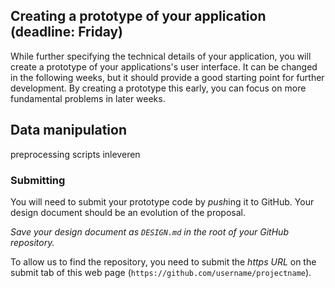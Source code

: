 ## Creating a prototype of your application (deadline: Friday) ##



While further specifying the technical details of your application, you will
create a prototype of your applications's user interface. It can be changed in
the following weeks, but it should provide a good starting point for further
development. By creating a prototype this early, you can focus on more
fundamental problems in later weeks.

## Data manipulation ##


preprocessing scripts inleveren



### Submitting

You will need to submit your prototype code by *push*ing it to GitHub. Your
design document should be an evolution of the proposal.

*Save your design document as `DESIGN.md` in the root of your GitHub repository.*

To allow us to find the repository, you need to submit the *https URL* on the submit tab of this web page (`https://github.com/username/projectname`).

